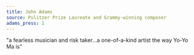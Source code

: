 ```yaml
---
title: John Adams
source: Pulitzer Prize Laureate and Grammy-winning composer
adams_press: 1
---
```

"a fearless musician and risk taker...a one-of-a-kind artist the way Yo-Yo Ma is"